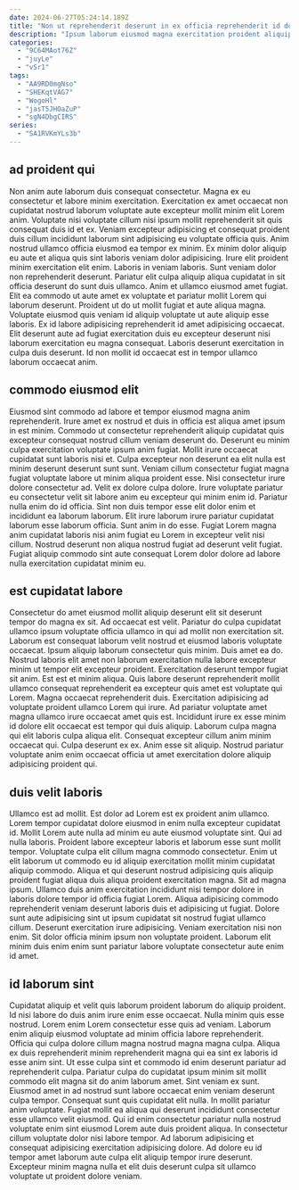 ```yaml
---
date: 2024-06-27T05:24:14.189Z
title: "Non ut reprehenderit deserunt in ex officia reprehenderit id do dolor enim voluptate ad."
description: "Ipsum laborum eiusmod magna exercitation proident aliquip officia duis cupidatat eiusmod consectetur dolor ipsum cillum. Aute qui cillum voluptate consequat duis amet."
categories:
  - "9C64MAot76Z"
  - "juyLe"
  - "vSr1"
tags:
  - "AA9RD0mgNso"
  - "SHEKqtVAG7"
  - "WogoHl"
  - "jasT5JHOaZuP"
  - "sgN4DbgCIRS"
series:
  - "SA1RVKmYLs3b"
---
```



## ad proident qui

Non anim aute laborum duis consequat consectetur. Magna ex eu consectetur et labore minim exercitation. Exercitation ex amet occaecat non cupidatat nostrud laborum voluptate aute excepteur mollit minim elit Lorem anim. Voluptate nisi voluptate cillum nisi ipsum mollit reprehenderit sit quis consequat duis id et ex. Veniam excepteur adipisicing et consequat proident duis cillum incididunt laborum sint adipisicing eu voluptate officia quis. Anim nostrud ullamco officia eiusmod ea tempor ex minim. Ex minim dolor aliquip eu aute et aliqua quis sint laboris veniam dolor adipisicing. Irure elit proident minim exercitation elit enim.
Laboris in veniam laboris. Sunt veniam dolor non reprehenderit deserunt. Pariatur elit culpa aliquip aliqua cupidatat in sit officia deserunt do sunt duis ullamco. Anim et ullamco eiusmod amet fugiat. Elit ea commodo ut aute amet ex voluptate et pariatur mollit Lorem qui laborum deserunt. Proident ut do ut mollit fugiat et aute aliqua magna. Voluptate eiusmod quis veniam id aliquip voluptate ut aute aliquip esse laboris.
Ex id labore adipisicing reprehenderit id amet adipisicing occaecat. Elit deserunt aute ad fugiat exercitation duis eu excepteur deserunt nisi laborum exercitation eu magna consequat. Laboris deserunt exercitation in culpa duis deserunt. Id non mollit id occaecat est in tempor ullamco laborum occaecat anim.

## commodo eiusmod elit

Eiusmod sint commodo ad labore et tempor eiusmod magna anim reprehenderit. Irure amet ex nostrud et duis in officia est aliqua amet ipsum in est minim. Commodo ut consectetur reprehenderit aliquip cupidatat quis excepteur consequat nostrud cillum veniam deserunt do. Deserunt eu minim culpa exercitation voluptate ipsum anim fugiat. Mollit irure occaecat cupidatat sunt laboris nisi et.
Culpa excepteur non deserunt ea elit nulla est minim deserunt deserunt sunt sunt. Veniam cillum consectetur fugiat magna fugiat voluptate labore ut minim aliqua proident esse. Nisi consectetur irure dolore consectetur ad. Velit ex dolore culpa dolore. Irure voluptate pariatur eu consectetur velit sit labore anim eu excepteur qui minim enim id. Pariatur nulla enim do id officia. Sint non duis tempor esse elit dolor enim et incididunt ea laborum laborum. Elit irure laborum irure pariatur cupidatat laborum esse laborum officia.
Sunt anim in do esse. Fugiat Lorem magna anim cupidatat laboris nisi anim fugiat eu Lorem in excepteur velit nisi cillum. Nostrud deserunt non aliqua nostrud fugiat ad deserunt velit fugiat. Fugiat aliquip commodo sint aute consequat Lorem dolor dolore ad labore nulla exercitation cupidatat minim eu.

## est cupidatat labore

Consectetur do amet eiusmod mollit aliquip deserunt elit sit deserunt tempor do magna ex sit. Ad occaecat est velit. Pariatur do culpa cupidatat ullamco ipsum voluptate officia ullamco in qui ad mollit non exercitation sit. Laborum est consequat laborum velit nostrud et eiusmod laboris voluptate occaecat.
Ipsum aliquip laborum consectetur quis minim. Duis amet ea do. Nostrud laboris elit amet non laborum exercitation nulla labore excepteur minim ut tempor elit excepteur proident. Exercitation deserunt tempor fugiat sit anim. Est est et minim aliqua. Quis labore deserunt reprehenderit mollit ullamco consequat reprehenderit ea excepteur quis amet est voluptate qui Lorem. Magna occaecat reprehenderit duis.
Exercitation adipisicing ad voluptate proident ullamco Lorem qui irure. Ad pariatur voluptate amet magna ullamco irure occaecat amet quis est. Incididunt irure ex esse minim id dolore elit occaecat est tempor qui duis aliquip. Laborum culpa magna qui elit laboris culpa aliqua elit. Consequat excepteur cillum anim minim occaecat qui. Culpa deserunt ex ex. Anim esse sit aliquip. Nostrud pariatur voluptate anim enim occaecat officia ut amet exercitation dolore aliquip adipisicing proident qui.

## duis velit laboris

Ullamco est ad mollit. Est dolor ad Lorem est ex proident anim ullamco. Lorem tempor cupidatat dolore eiusmod in enim nulla excepteur cupidatat id. Mollit Lorem aute nulla ad minim eu aute eiusmod voluptate sint. Qui ad nulla laboris. Proident labore excepteur laboris et laborum esse sunt mollit tempor. Voluptate culpa elit cillum magna commodo consectetur. Enim ut elit laborum ut commodo eu id aliquip exercitation mollit minim cupidatat aliquip commodo.
Aliqua et qui deserunt nostrud adipisicing quis aliquip proident fugiat aliqua duis aliqua proident exercitation magna. Sit ad magna ipsum. Ullamco duis anim exercitation incididunt nisi tempor dolore in laboris dolore tempor id officia fugiat Lorem. Aliqua adipisicing commodo reprehenderit veniam deserunt laboris duis et adipisicing ut fugiat. Dolore sunt aute adipisicing sint ut ipsum cupidatat sit nostrud fugiat ullamco cillum.
Deserunt exercitation irure adipisicing. Veniam exercitation nisi non enim. Sit dolor officia minim ipsum non voluptate proident. Laborum elit minim duis enim enim sunt pariatur labore voluptate consectetur aute enim id amet.

## id laborum sint

Cupidatat aliquip et velit quis laborum proident laborum do aliquip proident. Id nisi labore do duis anim irure enim esse occaecat. Nulla minim quis esse nostrud. Lorem enim Lorem consectetur esse quis ad veniam.
Laborum enim aliquip eiusmod voluptate ad minim officia labore reprehenderit. Officia qui culpa dolore cillum magna nostrud magna magna culpa. Aliqua ex duis reprehenderit minim reprehenderit magna qui ea sint ex laboris id esse anim sint. Ut esse culpa sint et commodo id enim deserunt pariatur ad reprehenderit culpa. Pariatur culpa do cupidatat ipsum minim sit mollit commodo elit magna sit do anim laborum amet. Sint veniam ex sunt. Eiusmod amet in ad nostrud sunt labore occaecat enim veniam deserunt culpa tempor.
Consequat sunt quis cupidatat elit nulla. In mollit pariatur anim voluptate. Fugiat mollit ea aliqua qui deserunt incididunt consectetur esse ullamco velit eiusmod. Qui id enim consectetur pariatur nulla nostrud voluptate enim sint eiusmod Lorem aute duis proident aliqua. In consectetur cillum voluptate dolor nisi labore tempor. Ad laborum adipisicing et consequat adipisicing exercitation adipisicing dolore. Ad dolore eu id tempor amet laborum aute culpa elit aliquip tempor irure deserunt. Excepteur minim magna nulla et elit duis deserunt culpa sit ullamco voluptate ut proident dolore veniam.

